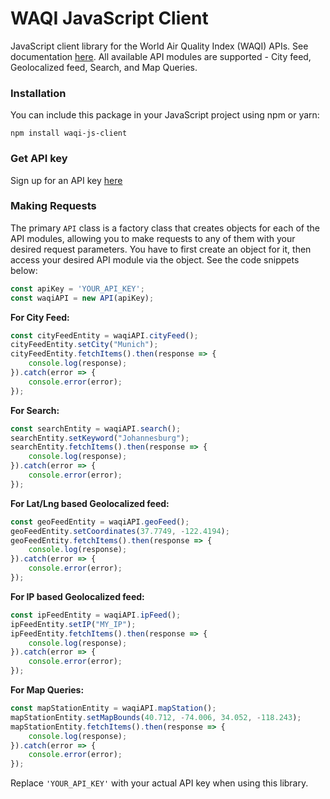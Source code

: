 # WAQI JavaScript Client

JavaScript client library for the World Air Quality Index (WAQI) APIs. See documentation [here](https://aqicn.org/json-api/doc/).
All available API modules are supported - City feed, Geolocalized feed, Search, and Map Queries.

### Installation

You can include this package in your JavaScript project using npm or yarn:

```shell
npm install waqi-js-client
```

### Get API key

Sign up for an API key [here](https://aqicn.org/data-platform/token/)

### Making Requests

The primary `API` class is a factory class that creates objects for each of the API modules, allowing you to make requests to any of them with your desired request parameters. You have to first create an object for it, then access your desired API module via the object. See the code snippets below:

```javascript
const apiKey = 'YOUR_API_KEY';
const waqiAPI = new API(apiKey);
```

**For City Feed:**

```javascript
const cityFeedEntity = waqiAPI.cityFeed();
cityFeedEntity.setCity("Munich");
cityFeedEntity.fetchItems().then(response => {
    console.log(response);
}).catch(error => {
    console.error(error);
});
```

**For Search:**

```javascript
const searchEntity = waqiAPI.search();
searchEntity.setKeyword("Johannesburg");
searchEntity.fetchItems().then(response => {
    console.log(response);
}).catch(error => {
    console.error(error);
});
```

**For Lat/Lng based Geolocalized feed:**

```javascript
const geoFeedEntity = waqiAPI.geoFeed();
geoFeedEntity.setCoordinates(37.7749, -122.4194);
geoFeedEntity.fetchItems().then(response => {
    console.log(response);
}).catch(error => {
    console.error(error);
});
```

**For IP based Geolocalized feed:**

```javascript
const ipFeedEntity = waqiAPI.ipFeed();
ipFeedEntity.setIP("MY_IP");
ipFeedEntity.fetchItems().then(response => {
    console.log(response);
}).catch(error => {
    console.error(error);
});
```

**For Map Queries:**

```javascript
const mapStationEntity = waqiAPI.mapStation();
mapStationEntity.setMapBounds(40.712, -74.006, 34.052, -118.243);
mapStationEntity.fetchItems().then(response => {
    console.log(response);
}).catch(error => {
    console.error(error);
});
```

Replace `'YOUR_API_KEY'` with your actual API key when using this library.